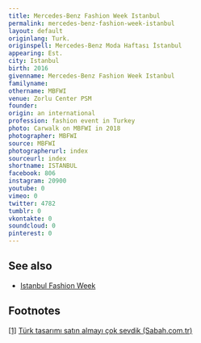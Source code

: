 ```yaml
---
title: Mercedes-Benz Fashion Week Istanbul
permalink: mercedes-benz-fashion-week-istanbul
layout: default
originlang: Turk.
originspell: Mercedes-Benz Moda Haftası İstanbul
appearing: Est.
city: Istanbul
birth: 2016
givenname: Mercedes-Benz Fashion Week Istanbul
familyname:
othername: MBFWI
venue: Zorlu Center PSM
founder:
origin: an international
profession: fashion event in Turkey
photo: Carwalk on MBFWI in 2018
photographer: MBFWI
source: MBFWI
photographerurl: index
sourceurl: index
shortname: ISTANBUL
facebook: 806
instagram: 20900
youtube: 0
vimeo: 0
twitter: 4782
tumblr: 0
vkontakte: 0
soundcloud: 0
pinterest: 0
---
```


## See also

+ [Istanbul Fashion Week](istanbul-fashion-week)

## Footnotes

[[1]](#a1) <span id="f1"></span> [Türk tasarımı satın almayı çok sevdik (Sabah.com.tr)](https://www.sabah.com.tr/cumartesi/2018/12/01/turk-tasarimi-satin-almayi-cok-sevdik)
